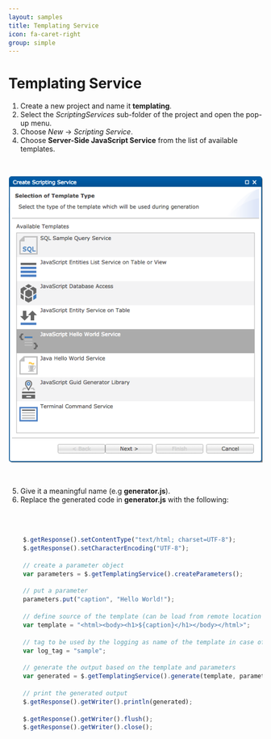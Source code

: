 ```yaml
---
layout: samples
title: Templating Service
icon: fa-caret-right
group: simple
---
```


Templating Service
===

1. Create a new project and name it **templating**.
2. Select the *ScriptingServices* sub-folder of the project and open the pop-up menu.
3. Choose *New* -> *Scripting Service*.
4. Choose **Server-Side JavaScript Service** from the list of available templates.

<br>

![New JavaScript service Wizard](images/new_javascript_service_wizard.png)

<br>

5. Give it a meaningful name (e.g **generator.js**).
6. Replace the generated code in **generator.js** with the following:

<br>

```javascript

	$.getResponse().setContentType("text/html; charset=UTF-8");
	$.getResponse().setCharacterEncoding("UTF-8");
	
	// create a parameter object
	var parameters = $.getTemplatingService().createParameters();
	
	// put a parameter
	parameters.put("caption", "Hello World!");
	
	// define source of the template (can be load from remote location as well)
	var template = "<html><body><h1>${caption}</h1></body></html>";
	
	// tag to be used by the logging as name of the template in case of failure
	var log_tag = "sample";
	
	// generate the output based on the template and parameters
	var generated = $.getTemplatingService().generate(template, parameters, log_tag);
	
	// print the generated output
	$.getResponse().getWriter().println(generated);
	
	$.getResponse().getWriter().flush();
	$.getResponse().getWriter().close();

```
